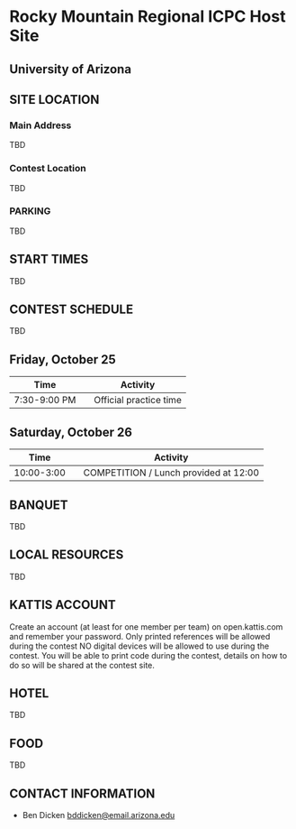 # Rocky Mountain Regional ICPC Host Site

## University of Arizona

## SITE LOCATION

### Main Address

TBD

### Contest Location

TBD

### PARKING

TBD

## START TIMES

TBD

## CONTEST SCHEDULE

TBD

## Friday, October 25

| Time         |     | Activity                      |
| ------------ | --- | ----------------------------- |
| 7:30-9:00 PM |     | Official practice time        |

## Saturday, October 26

| Time       |     | Activity                              |
| ---------- | --- | ------------------------------------- |
| 10:00-3:00 |     | COMPETITION / Lunch provided at 12:00 |

## BANQUET

TBD

## LOCAL RESOURCES

TBD

## KATTIS ACCOUNT

Create an account (at least for one member per team) on open.kattis.com and remember your password.
Only printed references will be allowed during the contest
NO digital devices will be allowed to use during the contest.
You will be able to print code during the contest, details on how to do so will be shared at the contest site.

## HOTEL

TBD

## FOOD

TBD

## CONTACT INFORMATION

-   Ben Dicken [bddicken@email.arizona.edu](mailto:bddicken@email.arizona.edu)
